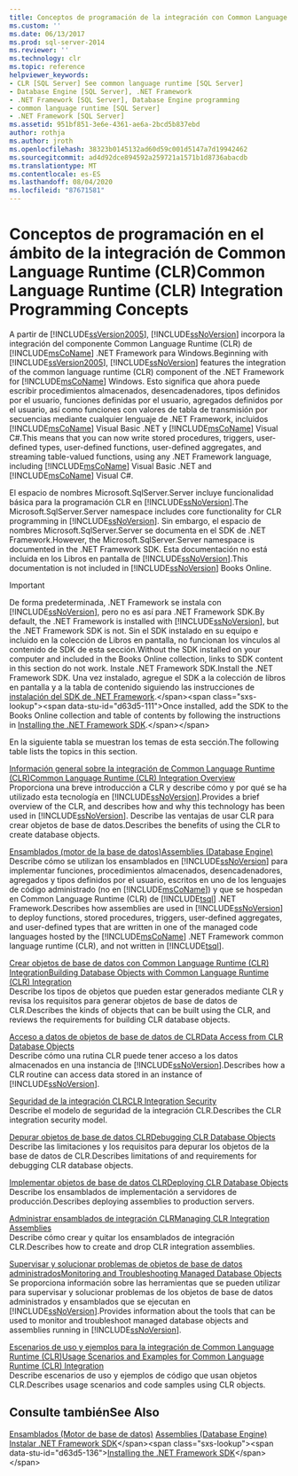 ```yaml
---
title: Conceptos de programación de la integración con Common Language Runtime (CLR) | Microsoft Docs
ms.custom: ''
ms.date: 06/13/2017
ms.prod: sql-server-2014
ms.reviewer: ''
ms.technology: clr
ms.topic: reference
helpviewer_keywords:
- CLR [SQL Server] See common language runtime [SQL Server]
- Database Engine [SQL Server], .NET Framework
- .NET Framework [SQL Server], Database Engine programming
- common language runtime [SQL Server]
- .NET Framework [SQL Server]
ms.assetid: 951bf851-3e6e-4361-ae6a-2bcd5b837ebd
author: rothja
ms.author: jroth
ms.openlocfilehash: 38323b0145132ad60d59c001d5147a7d19942462
ms.sourcegitcommit: ad4d92dce894592a259721a1571b1d8736abacdb
ms.translationtype: MT
ms.contentlocale: es-ES
ms.lasthandoff: 08/04/2020
ms.locfileid: "87671581"
---
```

# <a name="common-language-runtime-clr-integration-programming-concepts"></a><span data-ttu-id="d63d5-102">Conceptos de programación en el ámbito de la integración de Common Language Runtime (CLR)</span><span class="sxs-lookup"><span data-stu-id="d63d5-102">Common Language Runtime (CLR) Integration Programming Concepts</span></span>
  <span data-ttu-id="d63d5-103">A partir de [!INCLUDE[ssVersion2005](../../../includes/ssversion2005-md.md)], [!INCLUDE[ssNoVersion](../../../includes/ssnoversion-md.md)] incorpora la integración del componente Common Language Runtime (CLR) de [!INCLUDE[msCoName](../../../includes/msconame-md.md)] .NET Framework para Windows.</span><span class="sxs-lookup"><span data-stu-id="d63d5-103">Beginning with [!INCLUDE[ssVersion2005](../../../includes/ssversion2005-md.md)], [!INCLUDE[ssNoVersion](../../../includes/ssnoversion-md.md)] features the integration of the common language runtime (CLR) component of the .NET Framework for [!INCLUDE[msCoName](../../../includes/msconame-md.md)] Windows.</span></span> <span data-ttu-id="d63d5-104">Esto significa que ahora puede escribir procedimientos almacenados, desencadenadores, tipos definidos por el usuario, funciones definidas por el usuario, agregados definidos por el usuario, así como funciones con valores de tabla de transmisión por secuencias mediante cualquier lenguaje de .NET Framework, incluidos [!INCLUDE[msCoName](../../../includes/msconame-md.md)] Visual Basic .NET y [!INCLUDE[msCoName](../../../includes/msconame-md.md)] Visual C#.</span><span class="sxs-lookup"><span data-stu-id="d63d5-104">This means that you can now write stored procedures, triggers, user-defined types, user-defined functions, user-defined aggregates, and streaming table-valued functions, using any .NET Framework language, including [!INCLUDE[msCoName](../../../includes/msconame-md.md)] Visual Basic .NET and [!INCLUDE[msCoName](../../../includes/msconame-md.md)] Visual C#.</span></span>  
  
 <span data-ttu-id="d63d5-105">El espacio de nombres Microsoft.SqlServer.Server incluye funcionalidad básica para la programación CLR en [!INCLUDE[ssNoVersion](../../../includes/ssnoversion-md.md)].</span><span class="sxs-lookup"><span data-stu-id="d63d5-105">The Microsoft.SqlServer.Server namespace includes core functionality for CLR programming in [!INCLUDE[ssNoVersion](../../../includes/ssnoversion-md.md)].</span></span> <span data-ttu-id="d63d5-106">Sin embargo, el espacio de nombres Microsoft.SqlServer.Server se documenta en el SDK de .NET Framework.</span><span class="sxs-lookup"><span data-stu-id="d63d5-106">However, the Microsoft.SqlServer.Server namespace is documented in the .NET Framework SDK.</span></span> <span data-ttu-id="d63d5-107">Esta documentación no está incluida en los Libros en pantalla de [!INCLUDE[ssNoVersion](../../../includes/ssnoversion-md.md)].</span><span class="sxs-lookup"><span data-stu-id="d63d5-107">This documentation is not included in [!INCLUDE[ssNoVersion](../../../includes/ssnoversion-md.md)] Books Online.</span></span>  
  
> [!IMPORTANT]  
>  <span data-ttu-id="d63d5-108">De forma predeterminada, .NET Framework se instala con [!INCLUDE[ssNoVersion](../../../includes/ssnoversion-md.md)], pero no es así para .NET Framework SDK.</span><span class="sxs-lookup"><span data-stu-id="d63d5-108">By default, the .NET Framework is installed with [!INCLUDE[ssNoVersion](../../../includes/ssnoversion-md.md)], but the .NET Framework SDK is not.</span></span> <span data-ttu-id="d63d5-109">Sin el SDK instalado en su equipo e incluido en la colección de Libros en pantalla, no funcionan los vínculos al contenido de SDK de esta sección.</span><span class="sxs-lookup"><span data-stu-id="d63d5-109">Without the SDK installed on your computer and included in the Books Online collection, links to SDK content in this section do not work.</span></span> <span data-ttu-id="d63d5-110">Instale .NET Framework SDK.</span><span class="sxs-lookup"><span data-stu-id="d63d5-110">Install the .NET Framework SDK.</span></span> <span data-ttu-id="d63d5-111">Una vez instalado, agregue el SDK a la colección de libros en pantalla y a la tabla de contenido siguiendo las instrucciones de [instalación del SDK de .NET Framework](https://technet.microsoft.com/library/bb686823\(v=SQL.105\).aspx).</span><span class="sxs-lookup"><span data-stu-id="d63d5-111">Once installed, add the SDK to the Books Online collection and table of contents by following the instructions in [Installing the .NET Framework SDK](https://technet.microsoft.com/library/bb686823\(v=SQL.105\).aspx).</span></span>  
  
 <span data-ttu-id="d63d5-112">En la siguiente tabla se muestran los temas de esta sección.</span><span class="sxs-lookup"><span data-stu-id="d63d5-112">The following table lists the topics in this section.</span></span>  
  
 [<span data-ttu-id="d63d5-113">Información general sobre la integración de Common Language Runtime &#40;CLR&#41;</span><span class="sxs-lookup"><span data-stu-id="d63d5-113">Common Language Runtime &#40;CLR&#41; Integration Overview</span></span>](common-language-runtime-integration-overview.md)  
 <span data-ttu-id="d63d5-114">Proporciona una breve introducción a CLR y describe cómo y por qué se ha utilizado esta tecnología en [!INCLUDE[ssNoVersion](../../../includes/ssnoversion-md.md)].</span><span class="sxs-lookup"><span data-stu-id="d63d5-114">Provides a brief overview of the CLR, and describes how and why this technology has been used in [!INCLUDE[ssNoVersion](../../../includes/ssnoversion-md.md)].</span></span> <span data-ttu-id="d63d5-115">Describe las ventajas de usar CLR para crear objetos de base de datos.</span><span class="sxs-lookup"><span data-stu-id="d63d5-115">Describes the benefits of using the CLR to create database objects.</span></span>  
  
 [<span data-ttu-id="d63d5-116">Ensamblados &#40;motor de la base de datos&#41;</span><span class="sxs-lookup"><span data-stu-id="d63d5-116">Assemblies &#40;Database Engine&#41;</span></span>](assemblies-database-engine.md)  
 <span data-ttu-id="d63d5-117">Describe cómo se utilizan los ensamblados en [!INCLUDE[ssNoVersion](../../../includes/ssnoversion-md.md)] para implementar funciones, procedimientos almacenados, desencadenadores, agregados y tipos definidos por el usuario, escritos en uno de los lenguajes de código administrado (no en [!INCLUDE[msCoName](../../../includes/msconame-md.md)]) y que se hospedan en Common Language Runtime (CLR) de [!INCLUDE[tsql](../../../includes/tsql-md.md)] .NET Framework.</span><span class="sxs-lookup"><span data-stu-id="d63d5-117">Describes how assemblies are used in [!INCLUDE[ssNoVersion](../../../includes/ssnoversion-md.md)] to deploy functions, stored procedures, triggers, user-defined aggregates, and user-defined types that are written in one of the managed code languages hosted by the [!INCLUDE[msCoName](../../../includes/msconame-md.md)] .NET Framework common language runtime (CLR), and not written in [!INCLUDE[tsql](../../../includes/tsql-md.md)].</span></span>  
  
 [<span data-ttu-id="d63d5-118">Crear objetos de base de datos con Common Language Runtime &#40;CLR&#41; Integration</span><span class="sxs-lookup"><span data-stu-id="d63d5-118">Building Database Objects with Common Language Runtime &#40;CLR&#41; Integration</span></span>](database-objects/building-database-objects-with-common-language-runtime-clr-integration.md)  
 <span data-ttu-id="d63d5-119">Describe los tipos de objetos que pueden estar generados mediante CLR y revisa los requisitos para generar objetos de base de datos de CLR.</span><span class="sxs-lookup"><span data-stu-id="d63d5-119">Describes the kinds of objects that can be built using the CLR, and reviews the requirements for building CLR database objects.</span></span>  
  
 [<span data-ttu-id="d63d5-120">Acceso a datos de objetos de base de datos de CLR</span><span class="sxs-lookup"><span data-stu-id="d63d5-120">Data Access from CLR Database Objects</span></span>](data-access/data-access-from-clr-database-objects.md)  
 <span data-ttu-id="d63d5-121">Describe cómo una rutina CLR puede tener acceso a los datos almacenados en una instancia de [!INCLUDE[ssNoVersion](../../../includes/ssnoversion-md.md)].</span><span class="sxs-lookup"><span data-stu-id="d63d5-121">Describes how a CLR routine can access data stored in an instance of [!INCLUDE[ssNoVersion](../../../includes/ssnoversion-md.md)].</span></span>  
  
 [<span data-ttu-id="d63d5-122">Seguridad de la integración CLR</span><span class="sxs-lookup"><span data-stu-id="d63d5-122">CLR Integration Security</span></span>](security/clr-integration-security.md)  
 <span data-ttu-id="d63d5-123">Describe el modelo de seguridad de la integración CLR.</span><span class="sxs-lookup"><span data-stu-id="d63d5-123">Describes the CLR integration security model.</span></span>  
  
 [<span data-ttu-id="d63d5-124">Depurar objetos de base de datos CLR</span><span class="sxs-lookup"><span data-stu-id="d63d5-124">Debugging CLR Database Objects</span></span>](debugging-clr-database-objects.md)  
 <span data-ttu-id="d63d5-125">Describe las limitaciones y los requisitos para depurar los objetos de la base de datos de CLR.</span><span class="sxs-lookup"><span data-stu-id="d63d5-125">Describes limitations of and requirements for debugging CLR database objects.</span></span>  
  
 [<span data-ttu-id="d63d5-126">Implementar objetos de base de datos CLR</span><span class="sxs-lookup"><span data-stu-id="d63d5-126">Deploying CLR Database Objects</span></span>](deploying-clr-database-objects.md)  
 <span data-ttu-id="d63d5-127">Describe los ensamblados de implementación a servidores de producción.</span><span class="sxs-lookup"><span data-stu-id="d63d5-127">Describes deploying assemblies to production servers.</span></span>  
  
 [<span data-ttu-id="d63d5-128">Administrar ensamblados de integración CLR</span><span class="sxs-lookup"><span data-stu-id="d63d5-128">Managing CLR Integration Assemblies</span></span>](assemblies/managing-clr-integration-assemblies.md)  
 <span data-ttu-id="d63d5-129">Describe cómo crear y quitar los ensamblados de integración CLR.</span><span class="sxs-lookup"><span data-stu-id="d63d5-129">Describes how to create and drop CLR integration assemblies.</span></span>  
  
 [<span data-ttu-id="d63d5-130">Supervisar y solucionar problemas de objetos de base de datos administrados</span><span class="sxs-lookup"><span data-stu-id="d63d5-130">Monitoring and Troubleshooting Managed Database Objects</span></span>](monitoring-and-troubleshooting-managed-database-objects.md)  
 <span data-ttu-id="d63d5-131">Se proporciona información sobre las herramientas que se pueden utilizar para supervisar y solucionar problemas de los objetos de base de datos administrados y ensamblados que se ejecutan en [!INCLUDE[ssNoVersion](../../../includes/ssnoversion-md.md)].</span><span class="sxs-lookup"><span data-stu-id="d63d5-131">Provides information about the tools that can be used to monitor and troubleshoot managed database objects and assemblies running in [!INCLUDE[ssNoVersion](../../../includes/ssnoversion-md.md)].</span></span>  
  
 [<span data-ttu-id="d63d5-132">Escenarios de uso y ejemplos para la integración de Common Language Runtime &#40;CLR&#41;</span><span class="sxs-lookup"><span data-stu-id="d63d5-132">Usage Scenarios and Examples for Common Language Runtime &#40;CLR&#41; Integration</span></span>](../../database-engine/dev-guide/usage-scenarios-and-examples-for-common-language-runtime-clr-integration.md)  
 <span data-ttu-id="d63d5-133">Describe escenarios de uso y ejemplos de código que usan objetos CLR.</span><span class="sxs-lookup"><span data-stu-id="d63d5-133">Describes usage scenarios and code samples using CLR objects.</span></span>  
  
## <a name="see-also"></a><span data-ttu-id="d63d5-134">Consulte también</span><span class="sxs-lookup"><span data-stu-id="d63d5-134">See Also</span></span>  
 <span data-ttu-id="d63d5-135">[Ensamblados &#40;Motor de base de datos&#41;](assemblies-database-engine.md) </span><span class="sxs-lookup"><span data-stu-id="d63d5-135">[Assemblies &#40;Database Engine&#41;](assemblies-database-engine.md) </span></span>  
 <span data-ttu-id="d63d5-136">[Instalar .NET Framework SDK](https://technet.microsoft.com/library/bb686823\(v=SQL.105\).aspx)</span><span class="sxs-lookup"><span data-stu-id="d63d5-136">[Installing the .NET Framework SDK](https://technet.microsoft.com/library/bb686823\(v=SQL.105\).aspx)</span></span>  
  
  
